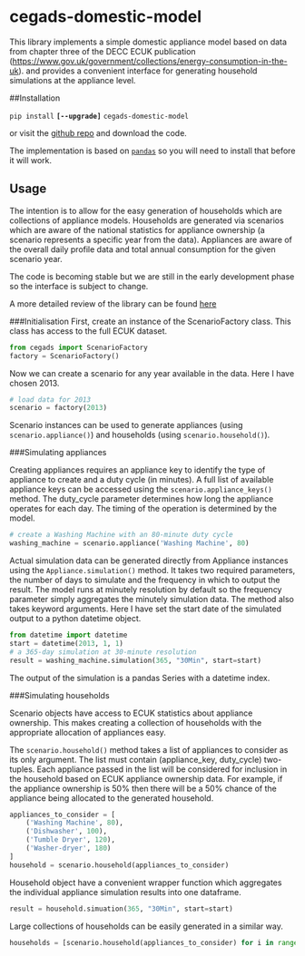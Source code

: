 # cegads-domestic-model
This library implements a simple domestic appliance model based on data from chapter three of the DECC ECUK publication (https://www.gov.uk/government/collections/energy-consumption-in-the-uk). and provides a convenient interface for generating household simulations at the appliance level.

##Installation

`pip install` **`[--upgrade]`** `cegads-domestic-model`

or visit the [github repo](http://www.github.com/IESD/cegads-domestic-model) and download the code.

The implementation is based on [`pandas`](http://pandas.pydata.org/) so you will need to install that before it will work.

## Usage
The intention is to allow for the easy generation of households which are collections of appliance models. Households are generated via scenarios which are aware of the national statistics for appliance ownership (a scenario represents a specific year from the data). Appliances are aware of the overall daily profile data and total annual consumption for the given scenario year.

The code is becoming stable but we are still in the early development phase so the interface is subject to change.

A more detailed review of the library can be found [here](https://github.com/IESD/cegads-domestic-model/blob/master/cegads/examples/Basic%20usage.ipynb)

###Initialisation
First, create an instance of the ScenarioFactory class. This class has access to the full ECUK dataset.

```python
from cegads import ScenarioFactory
factory = ScenarioFactory()
```

Now we can create a scenario for any year available in the data. Here I have chosen 2013.

```python
# load data for 2013
scenario = factory(2013)
```

Scenario instances can be used to generate appliances (using `scenario.appliance()`)
and households (using `scenario.household()`).


###Simulating appliances

Creating appliances requires an appliance key to identify the type of appliance to create and a duty cycle (in minutes).
A full list of available appliance keys can be accessed using the `scenario.appliance_keys()` method.
The duty_cycle parameter determines how long the appliance operates for each day.
The timing of the operation is determined by the model.

```python
# create a Washing Machine with an 80-minute duty cycle
washing_machine = scenario.appliance('Washing Machine', 80)
```

Actual simulation data can be generated directly from Appliance instances using the `Appliance.simulation()` method.
It takes two required parameters, the number of days to simulate and the frequency in which to output the result.
The model runs at minutely resolution by default so the frequency parameter simply aggregates the minutely simulation data.
The method also takes keyword arguments. Here I have set the start date of the simulated output to a python datetime object.

```python
from datetime import datetime
start = datetime(2013, 1, 1)
# a 365-day simulation at 30-minute resolution
result = washing_machine.simulation(365, "30Min", start=start)
```

The output of the simulation is a pandas Series with a datetime index.

###Simulating households

Scenario objects have access to ECUK statistics about appliance ownership. This makes creating a collection of households with the appropriate allocation of appliances easy.

The `scenario.household()` method takes a list of appliances to consider as its only argument. The list must contain (appliance_key, duty_cycle) two-tuples. Each appliance passed in the list will be considered for inclusion in the household based on ECUK appliance ownership data. For example, if the appliance ownership is 50% then there will be a 50% chance of the appliance being allocated to the generated household.

```python
appliances_to_consider = [
    ('Washing Machine', 80),
    ('Dishwasher', 100),
    ('Tumble Dryer', 120),
    ('Washer-dryer', 180)
]
household = scenario.household(appliances_to_consider)
```

Household object have a convenient wrapper function which aggregates the individual appliance simulation results into one dataframe.

```python
result = household.simuation(365, "30Min", start=start)
```

Large collections of households can be easily generated in a similar way.

```python
households = [scenario.household(appliances_to_consider) for i in range(150)]
```
